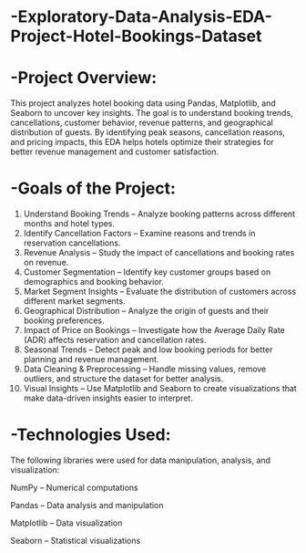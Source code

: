# -Exploratory-Data-Analysis-EDA-Project-Hotel-Bookings-Dataset


# -Project Overview:

This project analyzes hotel booking data using Pandas, Matplotlib, and Seaborn to uncover key insights. The goal is to understand booking trends, cancellations, customer behavior, revenue patterns, and geographical distribution of guests. By identifying peak seasons, cancellation reasons, and pricing impacts, this EDA helps hotels optimize their strategies for better revenue management and customer satisfaction.


# -Goals of the Project:

1.  Understand Booking Trends – Analyze booking patterns across different months and hotel types.
2.  Identify Cancellation Factors – Examine reasons and trends in reservation cancellations.
3.  Revenue Analysis – Study the impact of cancellations and booking rates on revenue.
4.  Customer Segmentation – Identify key customer groups based on demographics and booking behavior.
5.  Market Segment Insights – Evaluate the distribution of customers across different market segments.
5.  Geographical Distribution – Analyze the origin of guests and their booking preferences.
6.  Impact of Price on Bookings – Investigate how the Average Daily Rate (ADR) affects reservation and cancellation rates.
7.  Seasonal Trends – Detect peak and low booking periods for better planning and revenue management.
8.  Data Cleaning & Preprocessing – Handle missing values, remove outliers, and structure the dataset for better analysis.
9.  Visual Insights – Use Matplotlib and Seaborn to create visualizations that make data-driven insights easier to interpret.

# -Technologies Used:

The following libraries were used for data manipulation, analysis, and visualization:

NumPy – Numerical computations

Pandas – Data analysis and manipulation

Matplotlib – Data visualization

Seaborn – Statistical visualizations

